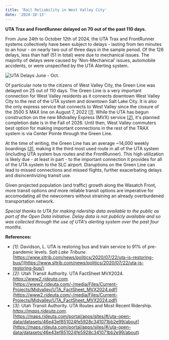 ```yaml
---
title: 'Rail Reliability in West Valley City'
date: '2024-10-13'
---
```


**UTA Trax and FrontRunner delayed on 70 out of the past 110 days.**

From June 24th to October 12th of 2024, the UTA Trax and FrontRunner systems collectively have been subject to delays - lasting from ten minutes to an hour - on nearly two out of three days in the sample period. Of the 126 delays, less than half (51 in total) were due to mechanical issues. The majority of delays were caused by 'Non-Mechanical' issues, automobile accidents, or were unspecified by the UTA Alerting system.

![UTA Delays June - Oct.](/images/UTA_Delays_Chart.jpg)

Of particular note to the citizens of West Valley City, the Green Line was delayed on 25 out of 110 days. The Green Line is a very important connection for West Valley residents as it connects downtown West Valley City to the rest of the UTA system and downtown Salt Lake City. It is also the only express service that connects to West Valley since the closure of the 3500 S MAX line on August 7, 2022 [*[1](https://www.sltrib.com/news/politics/2020/07/22/uta-is-restoring-bus/)*]. While the UTA has begun construction on the new Midvalley Express (MVX) service [*[2](https://www2.rideuta.com/-/media/Files/Current-Projects/Midvalley/UTA_FactSheet_MVX2024.pdf)*], it's planned completion date is in the Fall of 2026. Until then, West Valley commuters best option for making important connections in the rest of the TRAX system is via Center Pointe through the Green Line.

At the time of writing, the Green Line has an average ~14,000 weekly boardings [*[3](https://maps.rideuta.com/portal/apps/sites/#/uta-open-data/datasets/46e43ef851024fe5928c341071bb2e99/about)*], making it the third most used route in all of the UTA system (including UTA system bus routes and the FrontRunner). This high utilization is likely due - at least in part - to the important connection it provides for all of the UTA system to the SLC airport. Disruptions on the Green Line can lead to missed connections and missed flights, further exacerbating delays and disincentivizing transit use.

Given projected population (and traffic) growth along the Wasatch Front, more transit options *and* more reliable transit options are imperative for accomodating all the newcomers without straining an already overburdened transportation network.

*Special thanks to UTA for making ridership data available to the public as part of the Open Data initiative. Delay data is not publicly available and so was collected through the use of UTA's alerting system over the past four months.*

**References:**
 * *[1]*: Davidson, L. UTA is restoring bus and train service to 91% of pre-pandemic levels. *Salt Lake Tribune*. [https://www.sltrib.com/news/politics/2020/07/22/uta-is-restoring-bus/](https://www.sltrib.com/news/politics/2020/07/22/uta-is-restoring-bus/)
 * *[2]*: Utah Transit Authority. UTA FactSheet MVX2024. *https://www2.rideuta.com*. [https://www2.rideuta.com/-/media/Files/Current-Projects/Midvalley/UTA_FactSheet_MVX2024.pdf](https://www2.rideuta.com/-/media/Files/Current-Projects/Midvalley/UTA_FactSheet_MVX2024.pdf)
 * *[3]*: Utah Transit Authority. UTA Routes and Most Recent Ridership. *https://maps.rideuta.com*. [https://maps.rideuta.com/portal/apps/sites/#/uta-open-data/datasets/46e43ef851024fe5928c341071bb2e99/about](https://maps.rideuta.com/portal/apps/sites/#/uta-open-data/datasets/46e43ef851024fe5928c341071bb2e99/about)